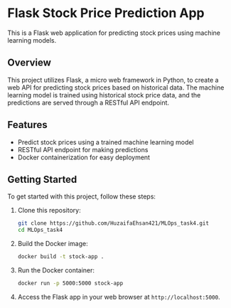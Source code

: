# Flask Stock Price Prediction App

This is a Flask web application for predicting stock prices using machine learning models.

## Overview

This project utilizes Flask, a micro web framework in Python, to create a web API for predicting stock prices based on historical data. The machine learning model is trained using historical stock price data, and the predictions are served through a RESTful API endpoint.

## Features

- Predict stock prices using a trained machine learning model
- RESTful API endpoint for making predictions
- Docker containerization for easy deployment

## Getting Started

To get started with this project, follow these steps:

1. Clone this repository:

    ```bash
    git clone https://github.com/HuzaifaEhsan421/MLOps_task4.git
    cd MLOps_task4
    ```

2. Build the Docker image:

    ```bash
    docker build -t stock-app .
    ```

3. Run the Docker container:

    ```bash
    docker run -p 5000:5000 stock-app
    ```

4. Access the Flask app in your web browser at `http://localhost:5000`.

